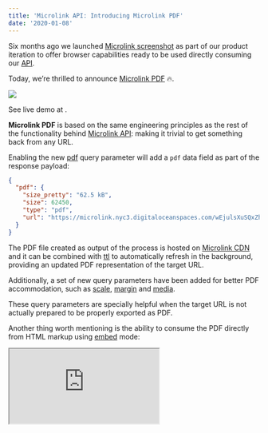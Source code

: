 ```yaml
---
title: 'Microlink API: Introducing Microlink PDF'
date: '2020-01-08'
---
```


Six months ago we launched [Microlink screenshot](https://www.producthunt.com/posts/microlink-screenshot) as part of our product iteration to offer browser capabilities ready to be used directly consuming our [API](/docs/api/getting-started/overview).

Today, we’re thrilled to announce [Microlink PDF](/pdf) 🔥.

[![](https://i.imgur.com/owPghHJ.png)](/pdf)

<Figcaption>See live demo at <Link href='/pdf' children='microlink.io/pdf' />.</Figcaption>

**Microlink PDF**  is based on the same engineering principles as the rest of the functionality behind [Microlink API](/docs/api/getting-started/overview): making it trivial to get something back from any URL.

Enabling the new [pdf](/docs/api/parameters/pdf) query parameter will add a `pdf` data field as part of the response payload:

```json
{
  "pdf": {
    "size_pretty": "62.5 kB",
    "size": 62450,
    "type": "pdf",
    "url": "https://microlink.nyc3.digitaloceanspaces.com/wEjulsXuSQxZhZcm5BKmUoiyDcc_"
  }
}
```

The PDF file created as output of the process is hosted on [Microlink CDN](/blog/edge-cdn/) and it can be combined with [ttl](/docs/api/parameters/ttl) to automatically refresh in the background, providing an updated PDF representation of the target URL.

Additionally, a set of new query parameters have been added for better PDF accommodation, such as [scale](/docs/api/parameters/pdf/scale), [margin](/docs/api/parameters/pdf/margin) and [media](/docs/api/parameters/pdf/media).

These query parameters are specially helpful when the target URL is not actually prepared to be properly exported as PDF.

Another thing worth mentioning is the ability to consume the PDF directly from HTML markup using [embed](/docs/api/parameters/embed) mode:

<Iframe src='https://cdn.microlink.io/pdf/basecamp.pdf' />

```html
<iframe frameborder='0'	target='_parent' src='https://api.microlink.io/?url=https://basecamp.com/shapeup/0.3-chapter-01&pdf&embed=pdf.url'
></iframe>
```

Also as a `button`

<Container textAlign='center'>
  <a href="https://api.microlink.io/?url=https://basecamp.com/shapeup/0.3-chapter-01&pdf&embed=pdf.url">
    <Button bg='black' color='white'>Download File</Button>
  </a>
</Container>

```html
<a href="https://api.microlink.io/?url=https://basecamp.com/shapeup/0.3-chapter-01&pdf&embed=pdf.url">
	<button>Download File</button>
</a>
```

This way, the PDF file will be created on the fly, making it a *backendless* solution: just HTML.
